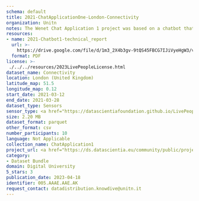 ```yaml
---
schema: default
title: 2021-ChatApplicationOne-London-Connectivity
organization: Unitn
notes: The Wenet Chat Application 1 project was based on a chatbot that collected questions and answers from university students in Italy, Denmark, Paraguay, the United Kingdom, and Mongolia. It was conducted in March and June 2021 to improve the knowledge about students' lives to promote the design of better and more targeted technology and support tools for students. It was a European Union WeNet Horizon 2020-funded project with the overall goal of developing a diversity-aware, machine-mediated paradigm for social interactions. Data was collected with a Telegram App and the i-Log Application. Some of the data collected included the respondent's career information (department, study course, study year,) and demographics (age, gender'). Questions were sent on the Telegram App and user answers were recorded, the i-Log App recorded sensor data (such as location, accelerometer) from the user device. This data was collected in three phases, the first phase entailed interacting with the Telegram App Ask4Help, and sensor data was also collected during this phase. The second phase involved respondents answering a questionnaire, and in the third phase, they participated in a focus group to provide feedback.
resources:
- name: 2021-Chatbot1-technical_report
  url: >-
    https://drive.google.com/file/d/1m3_2X4b3gv-9tQS45FBCG7IJiVyeHgW3/view?usp=sharing
  format: PDF
license: >-
 ./../../resources/2023LivePeopleLicense.html
dataset_name: Connectivity
location: London (United Kingdom)
latitude_map: 51.5
longitude_map: 0.12
start_date: 2021-03-12
end_date: 2021-03-28
dataset_type: Sensors
sensor_type: <a href="https://datascientiafoundation.github.io/LivePeople/datasets/2021-CH1-London-Bluetooth/"> bluetooth </a>
size: 2.20 MB
dataset_format: parquet
other_format: csv
number_participants: 10
language: Not Applicable
collection_name: ChatApplication1
project_url: <a href="https://ds.datascientia.eu/community/public/projects/7cdeeca4-a7be-4024-93c8-07e4cbea4852">https://ds.datascientia.eu/community/public/projects/7cdeeca4-a7be-4024-93c8-07e4cbea4852</a>
category:
- Dataset Bundle
domain: Digital University
5_stars: 3
publication_date: 2023-04-18
identifier: 005.AAAE.AAE.AK
request_contact: datadistribution.knowdive@unitn.it
---
```



